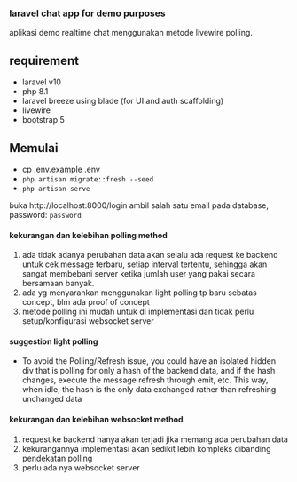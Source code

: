 ### laravel chat app for demo purposes
aplikasi demo realtime chat menggunakan metode livewire polling.

## requirement
- laravel v10
- php 8.1
- laravel breeze using blade (for UI and auth scaffolding)
- livewire
- bootstrap 5

## Memulai
- cp .env.example .env
- `php artisan migrate::fresh --seed`
- `php artisan serve`

buka http://localhost:8000/login ambil salah satu email pada database, password: `password`

#### kekurangan dan kelebihan polling method
1. ada tidak adanya perubahan data akan selalu ada request ke backend untuk cek message terbaru, setiap interval tertentu,
sehingga akan sangat membebani server ketika jumlah user yang pakai secara bersamaan banyak.
2. ada yg menyarankan menggunakan light polling tp baru sebatas concept, blm ada proof of concept
3. metode polling ini mudah untuk di implementasi dan tidak perlu setup/konfigurasi websocket server

#### suggestion light polling
- To avoid the Polling/Refresh issue, you could have an isolated hidden div that is polling for only a hash of the backend
  data, and if the hash changes, execute the message refresh through emit, etc. This way, when idle, the hash is the only
  data exchanged rather than refreshing unchanged data


#### kekurangan dan kelebihan websocket method
1. request ke backend hanya akan terjadi jika memang ada perubahan data
2. kekurangannya implementasi akan sedikit lebih kompleks dibanding pendekatan polling
3. perlu ada nya websocket server
